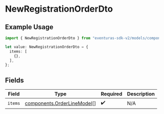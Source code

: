 # NewRegistrationOrderDto

## Example Usage

```typescript
import { NewRegistrationOrderDto } from "eventuras-sdk-v2/models/components";

let value: NewRegistrationOrderDto = {
  items: [
    {},
  ],
};
```

## Fields

| Field                                                                    | Type                                                                     | Required                                                                 | Description                                                              |
| ------------------------------------------------------------------------ | ------------------------------------------------------------------------ | ------------------------------------------------------------------------ | ------------------------------------------------------------------------ |
| `items`                                                                  | [components.OrderLineModel](../../models/components/orderlinemodel.md)[] | :heavy_check_mark:                                                       | N/A                                                                      |